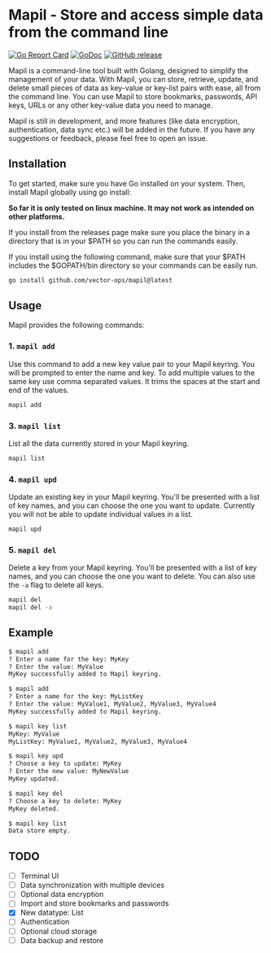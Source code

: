 # Mapil - Store and access simple data from the command line

[![Go Report Card](https://goreportcard.com/badge/github.com/vector-ops/mapil)](https://goreportcard.com/report/github.com/vector-ops/mapil)
[![GoDoc](https://godoc.org/github.com/vector-ops/mapil?status.svg)](https://pkg.go.dev/github.com/vector-ops/mapil)
[![GitHub release](https://img.shields.io/github/v/release/vector-ops/mapil)](<(https://img.shields.io/github/v/release/vector-ops/mapil)>)

Mapil is a command-line tool built with Golang, designed to simplify the management of your data. With Mapil, you can store, retrieve, update, and delete small pieces of data as key-value or key-list pairs with ease, all from the command line. You can use Mapil to store bookmarks, passwords, API keys, URLs or any other key-value data you need to manage.

Mapil is still in development, and more features (like data encryption, authentication, data sync etc.) will be added in the future. If you have any suggestions or feedback, please feel free to open an issue.

## Installation

To get started, make sure you have Go installed on your system. Then, install Mapil globally using go install:

**So far it is only tested on linux machine. It may not work as intended on other platforms.**

If you install from the releases page make sure you place the binary in a directory that is in your $PATH so you can run the commands easily.

If you install using the following command, make sure that your $PATH includes the $GOPATH/bin directory so your commands can be easily run.

```bash
go install github.com/vector-ops/mapil@latest
```

## Usage

Mapil provides the following commands:

### 1. `mapil add`

Use this command to add a new key value pair to your Mapil keyring. You will be prompted to enter the name and key.
To add multiple values to the same key use comma separated values.
It trims the spaces at the start and end of the values.

```bash
mapil add
```

### 3. `mapil list`

List all the data currently stored in your Mapil keyring.

```bash
mapil list
```

### 4. `mapil upd`

Update an existing key in your Mapil keyring. You'll be presented with a list of key names, and you can choose the one you want to update.
Currently you will not be able to update individual values in a list.

```bash
mapil upd
```

### 5. `mapil del`

Delete a key from your Mapil keyring. You'll be presented with a list of key names, and you can choose the one you want to delete. You can also use the `-a` flag to delete all keys.

```bash
mapil del
mapil del -a
```

## Example

```bash
$ mapil add
? Enter a name for the key: MyKey
? Enter the value: MyValue
MyKey successfully added to Mapil keyring.

$ mapil add
? Enter a name for the key: MyListKey
? Enter the value: MyValue1, MyValue2, MyValue3, MyValue4
MyKey successfully added to Mapil keyring.

$ mapil key list
MyKey: MyValue
MyListKey: MyValue1, MyValue2, MyValue3, MyValue4

$ mapil key upd
? Choose a key to update: MyKey
? Enter the new value: MyNewValue
MyKey updated.

$ mapil key del
? Choose a key to delete: MyKey
MyKey deleted.

$ mapil key list
Data store empty.
```

## TODO

-   [ ] Terminal UI
-   [ ] Data synchronization with multiple devices
-   [ ] Optional data encryption
-   [ ] Import and store bookmarks and passwords
-   [x] New datatype: List
-   [ ] Authentication
-   [ ] Optional cloud storage
-   [ ] Data backup and restore
